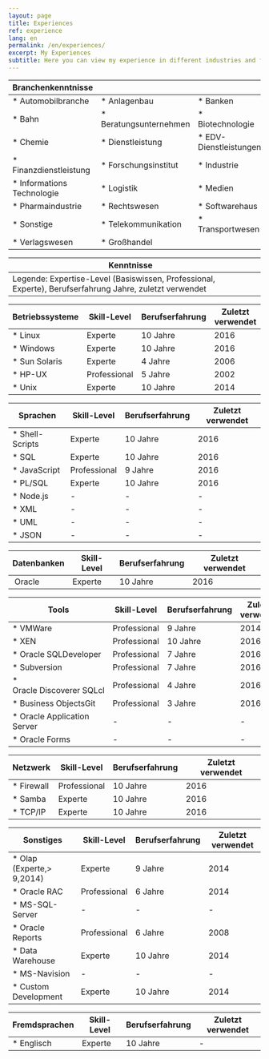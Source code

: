 ```yaml
---
layout: page
title: Experiences
ref: experience
lang: en
permalink: /en/experiences/
excerpt: My Experiences
subtitle: Here you can view my experience in different industries and fields of technology
---
```


|Branchenkenntnisse                                                                                     |                      |                |
|-------------------------------------------------------------------------------------------------------|----------------------|----------------------|
|* Automobilbranche                                                                                     |* Anlagenbau          |* Banken              |
|* Bahn                                                                                           |* Beratungsunternehmen|* Biotechnologie|
|* Chemie                                                                                         |* Dienstleistung|* EDV-Dienstleistungen|
|* Finanzdienstleistung                                                                           |* Forschungsinstitut  |* Industrie     |
|* Informations Technologie                                                                       |* Logistik      |* Medien        |
|* Pharmaindustrie                                                                                |* Rechtswesen   |* Softwarehaus  |
|* Sonstige                                                                                       |* Telekommunikation   |* Transportwesen|
|* Verlagswesen                                                                                   |* Großhandel    |                |


|Kenntnisse                                                                                             | |
|-------------------------------------------------------------------------------------------------------|-|
|Legende: Expertise-Level (Basiswissen, Professional, Experte), Berufserfahrung Jahre, zuletzt verwendet| |


|Betriebssysteme	|    Skill-Level       |Berufserfahrung       |Zuletzt verwendet           |
|-------------------|----------------------|----------------------|-----------------|
|* Linux 			|Experte               |10 Jahre			  |2016             |
|* Windows			|Experte               |10 Jahre              |2016             |
|* Sun Solaris		|Experte               |4 Jahre               |2006             |
|* HP-UX 			|Professional          |5 Jahre               |2002             |
|* Unix 			|Experte               |10 Jahre              |2014             |


|Sprachen |Skill-Level           |Berufserfahrung       |Zuletzt verwendet|
|-------------------------------------------------------------------------------------------------------|----------------------|----------------------|-----------------|
|* Shell-Scripts |Experte               |10 Jahre              |2016             |
|* SQL |Experte               |10 Jahre              |2016             |
|* JavaScript |Professional          |9 Jahre               |2016             |
|* PL/SQL |Experte               |10 Jahre              |2016             |
|* Node.js                                                                                              |-                     |-                     |-                |
|* XML |-                     |-                     |-                |
|* UML |-                     |-                     |-                |
|* JSON |-                     |-                     |-                |


|Datenbanken  |Skill-Level           |Berufserfahrung       |Zuletzt verwendet|
|-------------|----------------------|----------------------|-----------------|
| Oracle |Experte               |10 Jahre              |2016             |


|Tools |Skill-Level           |Berufserfahrung       |Zuletzt verwendet|
|-------------------------------------------------------------------------------------------------------|----------------------|----------------------|-----------------|
|* VMWare                                                                                               |Professional          |9 Jahre               |2014             |
|* XEN |Professional          |10 Jahre              |2016             |
|* Oracle SQLDeveloper                                                                                  |Professional          |7 Jahre               |2016             |
|* Subversion                                                                                           |Professional          |7 Jahre               |2016             |
|* Oracle Discoverer SQLcl                                                                              |Professional          |4 Jahre               |2016             |
|* Business ObjectsGit                                                                                  |Professional          |3 Jahre               |2016             |
|* Oracle Application Server                                                                            |-                     |-                     |-                |
|* Oracle Forms                                                                                         |-                     |-                     |-                |


|Netzwerk                                                                                               |Skill-Level           |Berufserfahrung       |Zuletzt verwendet|
|-------------------------------------------------------------------------------------------------------|----------------------|----------------------|-----------------|
|* Firewall                                                                                             |Professional          |10 Jahre              |2016             |
|* Samba |Experte               |10 Jahre              |2016             |
|* TCP/IP                                                                                               |Experte               |10 Jahre              |2016             |


|Sonstiges                                                                                              |Skill-Level           |Berufserfahrung       |Zuletzt verwendet|
|-------------------------------------------------------------------------------------------------------|----------------------|----------------------|-----------------|
|* Olap (Experte,> 9,2014)                                                                              |Experte               |9 Jahre               |2014             |
|* Oracle RAC                                                                                           |Professional          |6 Jahre               |2014             |
|* MS-SQL-Server                                                                                        |-                     |-                     |-                |
|* Oracle Reports                                                                                       |Professional          |6 Jahre               |2008             |
|* Data Warehouse                                                                                       |Experte               |10 Jahre              |2014             |
|* MS-Navision                                                                                          |-                     |-                     |-                |
|* Custom Development                                                                                   |Experte               |10 Jahre              |2014             |


|Fremdsprachen |Skill-Level |Berufserfahrung       |Zuletzt verwendet|
|---------------|----------------------|----------------------|-----------------|
|* Englisch | Experte | 10 Jahre |- |
